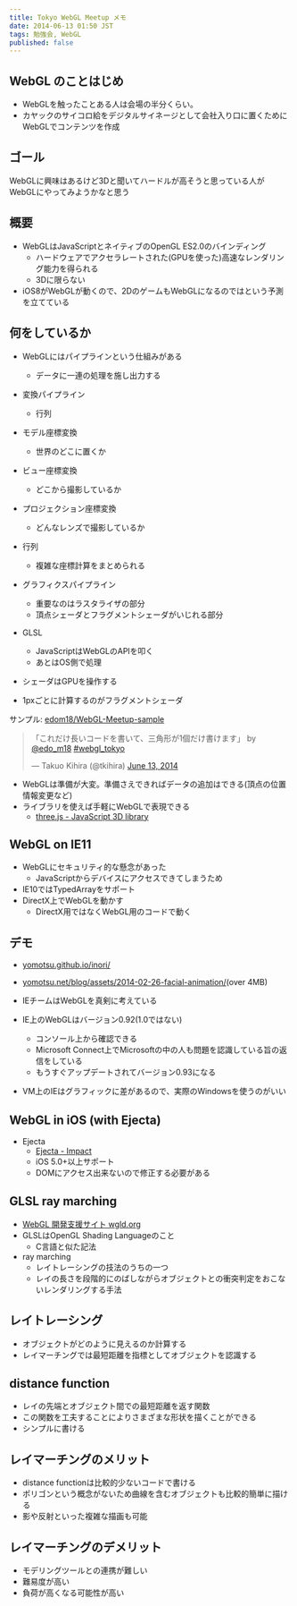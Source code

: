 ```yaml
---
title: Tokyo WebGL Meetup メモ
date: 2014-06-13 01:50 JST
tags: 勉強会, WebGL
published: false
---
```


## WebGL のことはじめ

- WebGLを触ったことある人は会場の半分くらい。
- カヤックのサイコロ給をデジタルサイネージとして会社入り口に置くためにWebGLでコンテンツを作成

## ゴール

WebGLに興味はあるけど3Dと聞いてハードルが高そうと思っている人がWebGLにやってみようかなと思う

## 概要

- WebGLはJavaScriptとネイティブのOpenGL ES2.0のバインディング
  - ハードウェアでアクセラレートされた(GPUを使った)高速なレンダリング能力を得られる
  - 3Dに限らない
- iOS8がWebGLが動くので、2DのゲームもWebGLになるのではという予測を立てている

## 何をしているか

- WebGLにはパイプラインという仕組みがある
  - データに一連の処理を施し出力する
- 変換パイプライン
  - 行列
- モデル座標変換
  - 世界のどこに置くか
- ビュー座標変換
  - どこから撮影しているか
- プロジェクション座標変換
  - どんなレンズで撮影しているか
- 行列
  - 複雑な座標計算をまとめられる
- グラフィクスパイプライン
  - 重要なのはラスタライザの部分
  - 頂点シェーダとフラグメントシェーダがいじれる部分

- GLSL
  - JavaScriptはWebGLのAPIを叩く
  - あとはOS側で処理
- シェーダはGPUを操作する
 - 1pxごとに計算するのがフラグメントシェーダ

サンプル: [edom18/WebGL-Meetup-sample](https://github.com/edom18/WebGL-Meetup-sample)

<blockquote class="twitter-tweet" data-partner="tweetdeck"><p>「これだけ長いコードを書いて、三角形が1個だけ書けます」 by <a href="https://twitter.com/edo_m18">@edo_m18</a> <a href="https://twitter.com/search?q=%23webgl_tokyo&amp;src=hash">#webgl_tokyo</a></p>&mdash; Takuo Kihira (@tkihira) <a href="https://twitter.com/tkihira/statuses/477397618046148608">June 13, 2014</a></blockquote>

- WebGLは準備が大変。準備さえできればデータの追加はできる(頂点の位置情報変更など)
- ライブラリを使えば手軽にWebGLで表現できる
  - [three.js - JavaScript 3D library](http://threejs.org/)

## WebGL on IE11

- WebGLにセキュリティ的な懸念があった
  - JavaScriptからデバイスにアクセスできてしまうため
- IE10ではTypedArrayをサポート
- DirectX上でWebGLを動かす
  - DirectX用ではなくWebGL用のコードで動く

## デモ

- [yomotsu.github.io/inori/](http://yomotsu.github.io/inori/)
- [yomotsu.net/blog/assets/2014-02-26-facial-animation/](http://yomotsu.net/blog/assets/2014-02-26-facial-animation/)(over 4MB)

- IEチームはWebGLを真剣に考えている
- IE上のWebGLはバージョン0.92(1.0ではない)
  - コンソール上から確認できる
  - Microsoft Connect上でMicrosoftの中の人も問題を認識している旨の返信をしている
  - もうすぐアップデートされてバージョン0.93になる
- VM上のIEはグラフィックに差があるので、実際のWindowsを使うのがいい

## WebGL in iOS (with Ejecta)

- Ejecta
  - [Ejecta - Impact](http://impactjs.com/ejecta)
  - iOS 5.0+以上サポート
  - DOMにアクセス出来ないので修正する必要がある

## GLSL ray marching

- [WebGL 開発支援サイト wgld.org](http://wgld.org/)
- GLSLはOpenGL Shading Languageのこと
  - C言語と似た記法
- ray marching
  - レイトレーシングの技法のうちの一つ
  - レイの長さを段階的にのばしながらオブジェクトとの衝突判定をおこないレンダリングする手法

## レイトレーシング

- オブジェクトがどのように見えるのか計算する
- レイマーチングでは最短距離を指標としてオブジェクトを認識する

## distance function

- レイの先端とオブジェクト間での最短距離を返す関数
- この関数を工夫することによりさまざまな形状を描くことができる
- シンプルに書ける

## レイマーチングのメリット

- distance functionは比較的少ないコードで書ける
- ポリゴンという概念がないため曲線を含むオブジェクトも比較的簡単に描ける
- 影や反射といった複雑な描画も可能

## レイマーチングのデメリット

- モデリングツールとの連携が難しい
- 難易度が高い
- 負荷が高くなる可能性が高い
